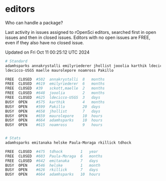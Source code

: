 # editors

Who can handle a package?

Last activity in issues assigned to rOpenSci editors, searched first in open
issues and then in closed issues. Editors with no open issues are FREE, even if
they also have no closed issue.


Updated on Fri Oct 11 00:25:12 UTC 2024

```bash
# Standard
adamhsparks annakrystalli emilyriederer jhollist jooolia karthik ldecicco
ldecicco-USGS maelle maurolepore noamross Pakillo

FREE  CLOSED  #502  annakrystalli  8   months
FREE  CLOSED  #619  emilyriederer  6   months
FREE  CLOSED  #39   sckott,maelle  2   months
FREE  CLOSED  #648  jooolia        2   months
FREE  CLOSED  #625  ldecicco-USGS  3   days
BUSY  OPEN    #575  karthik        4   months
BUSY  OPEN    #599  Pakillo        20  days
BUSY  OPEN    #658  jhollist       7   days
BUSY  OPEN    #659  maurolepore    10  hours
BUSY  OPEN    #664  adamhsparks    10  hours
BUSY  OPEN    #615  noamross       9   hours


# Stats
adamhsparks emitanaka helske Paula-Moraga rkillick tdhock

FREE  CLOSED  #475  tdhock        1   year
FREE  CLOSED  #603  Paula-Moraga  6   months
FREE  CLOSED  #642  emitanaka     7   days
BUSY  OPEN    #546  helske        1   month
BUSY  OPEN    #626  rkillick      7   days
BUSY  OPEN    #664  adamhsparks   10  hours
```
